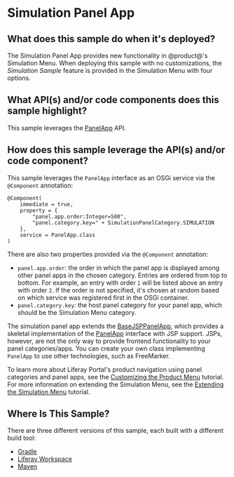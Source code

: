 # Simulation Panel App [](id=simulation-panel-app)

## What does this sample do when it's deployed? [](id=what-does-this-sample-do-when-its-deployed)

The Simulation Panel App provides new functionality in @product@'s Simulation
Menu. When deploying this sample with no customizations, the *Simulation Sample*
feature is provided in the Simulation Menu with four options.

<!-- Fix image below when Simulation Panel App works properly (BLADE-267). -Cody

[Figure 1: A simulation panel app adds new functionality to the Simulation Menu.](../../../images/simulation-panel-app.png)
-->

## What API(s) and/or code components does this sample highlight? [](id=what-apis-and-or-code-components-does-this-sample-highlight)

This sample leverages the
[PanelApp](@app-ref@/web-experience/latest/javadocs/com/liferay/application/list/PanelApp.html)
API.

## How does this sample leverage the API(s) and/or code component? [](id=how-does-this-sample-leverage-the-apis-and-or-code-component)

This sample leverages the `PanelApp` interface as an OSGi service via the
`@Component` annotation:

    @Component(
        immediate = true,
        property = {
            "panel.app.order:Integer=500",
            "panel.category.key=" + SimulationPanelCategory.SIMULATION
        },
        service = PanelApp.class
    )

There are also two properties provided via the `@Component` annotation:

- `panel.app.order`: the order in which the panel app is displayed among other
   panel apps in the chosen category. Entries are ordered from top to bottom.
   For example, an entry with order `1` will be listed above an entry with order
   `2`. If the order is not specified, it's chosen at random based on which
   service was registered first in the OSGi container.
- `panel.category.key`: the host panel category for your panel app, which
   should be the Simulation Menu category.

The simulation panel app extends the
[BaseJSPPanelApp](https://docs.liferay.com/ce/apps/web-experience/latest/javadocs/com/liferay/application/list/BaseJSPPanelApp.html),
which provides a skeletal implementation of the
[PanelApp](https://docs.liferay.com/ce/apps/web-experience/latest/javadocs/com/liferay/application/list/PanelApp.html)
interface with JSP support. JSPs, however, are not the only way to provide
frontend functionality to your panel categories/apps. You can create your own
class implementing `PanelApp` to use other technologies, such as FreeMarker.

To learn more about Liferay Portal's product navigation using panel categories
and panel apps, see the
[Customizing the Product Menu](/develop/tutorials/-/knowledge_base/7-1/customizing-the-product-menu)
tutorial. For more information on extending the Simulation Menu, see the
[Extending the Simulation Menu](/develop/tutorials/-/knowledge_base/7-1/extending-the-simulation-menu)
tutorial.

## Where Is This Sample? [](id=where-is-this-sample)

There are three different versions of this sample, each built with a different
build tool:

- [Gradle](https://github.com/liferay/liferay-blade-samples/tree/7.1/gradle/apps/simulation-panel-app)
- [Liferay Workspace](https://github.com/liferay/liferay-blade-samples/tree/7.1/liferay-workspace/apps/simulation-panel-app)
- [Maven](https://github.com/liferay/liferay-blade-samples/tree/7.1/maven/apps/simulation-panel-app)
